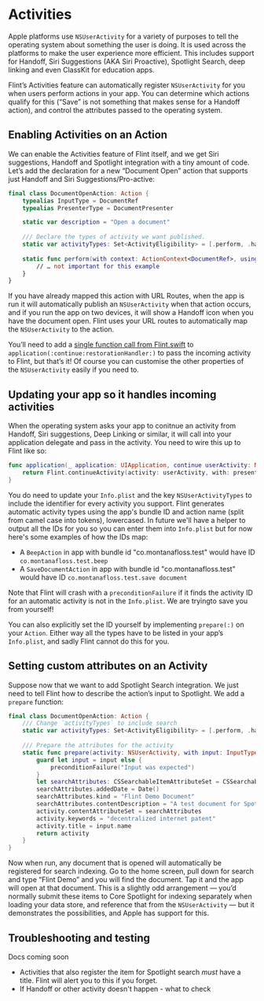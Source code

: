 # Activities

Apple platforms use `NSUserActivity` for a variety of purposes to tell the operating system about something the user is doing. It is used across the platforms to make the user experience more efficient. This includes support for Handoff, Siri Suggestions (AKA Siri Proactive), Spotlight Search, deep linking and even ClassKit for education apps.

Flint’s Activities feature can automatically register `NSUserActivity` for you when users perform actions in your app. You can determine which actions qualify for this (“Save” is not something that makes sense for a Handoff action), and control the attributes passed to the operating system.

## Enabling Activities on an Action

We can enable the Activities feature of Flint itself, and we get Siri suggestions, Handoff and Spotlight integration with a tiny amount of code. Let’s add the declaration for a new “Document Open” action that supports just Handoff and Siri Suggestions/Pro-active:

```swift
final class DocumentOpenAction: Action {
    typealias InputType = DocumentRef
    typealias PresenterType = DocumentPresenter

    static var description = "Open a document"
    
    /// Declare the types of activity we want published.
    static var activityTypes: Set<ActivityEligibility> = [.perform, .handoff]
    
    static func perform(with context: ActionContext<DocumentRef>, using presenter: DocumentPresenter, completion: ((ActionPerformOutcome) -> ())) {
        // … not important for this example
    }
}
```

If you have already mapped this action with URL Routes, when the app is run it will automatically publish an `NSUserActivity` when that action occurs, and if you run the app on two devices, it will show a Handoff icon when you have the document open. Flint uses your URL routes to automatically map the `NSUserActivity` to the action.

You’ll need to add a [single function call from Flint.swift](https://github.com/MontanaFlossCo/Flint/blob/master/FlintCore/Core/Flint.swift) to `application(:continue:restorationHandler:)` to pass the incoming activity to Flint, but that’s it! Of course you can customise the other properties of the `NSUserActivity` easily if you need to.

## Updating your app so it handles incoming activities

When the operating system asks your app to conitnue an activity from Handoff, Siri suggestions, Deep Linking or similar, it will call into
your application delegate and pass in the activity. You need to wire this up to Flint like so:

```swift
func application(_ application: UIApplication, continue userActivity: NSUserActivity, restorationHandler: @escaping ([Any]?) -> Void) -> Bool {
    return Flint.continueActivity(activity: userActivity, with: presentationRouter) == .success
}
```

You do need to update your `Info.plist` and the key `NSUserActivityTypes` to include the identifier for every activity you support. Flint generates automatic activity types using the app's bundle ID and action name (split from camel case into tokens), lowercased. In future we'll have a helper to output all the IDs for you so you can enter them into `Info.plist` but for now here's some examples of how the IDs map:

* A `BeepAction` in app with bundle id "co.montanafloss.test" would have ID `co.montanafloss.test.beep`
* A `SaveDocumentAction` in app with bundle id "co.montanafloss.test" would have ID `co.montanafloss.test.save document`

Note that Flint will crash with a `preconditionFailure` if it finds the activity ID for an automatic activity is not in the `Info.plist`. We are tryingto save you from yourself!

You can also explicitly set the ID yourself by implementing `prepare(:)` on your `Action`. Either way all the types have to be listed in your app’s `Info.plist`, and sadly Flint cannot do this for you.

## Setting custom attributes on an Activity

Suppose now that we want to add Spotlight Search integration. We just need to tell Flint how to describe the action’s input to Spotlight. We add a `prepare` function:

```swift
final class DocumentOpenAction: Action {
    /// Change `activityTypes` to include search
    static var activityTypes: Set<ActivityEligibility> = [.perform, .handoff, .search]
    
    /// Prepare the attributes for the activity
    static func prepare(activity: NSUserActivity, with input: InputType?) -> NSUserActivity? {
        guard let input = input else {
            preconditionFailure("Input was expected")
        }
        let searchAttributes: CSSearchableItemAttributeSet = CSSearchableItemAttributeSet(itemContentType: kUTTypeText as String)
        searchAttributes.addedDate = Date()
        searchAttributes.kind = "Flint Demo Document"
        searchAttributes.contentDescription = "A test document for Spotlight indexing support"
        activity.contentAttributeSet = searchAttributes
        activity.keywords = "decentralized internet patent"
        activity.title = input.name
        return activity
    }
}
```

Now when run, any document that is opened will automatically be registered for search indexing. Go to the home screen, pull down for search and type “Flint Demo” and you will find the document. Tap it and the app will open at that document. This is a slightly odd arrangement — you’d normally submit these items to Core Spotlight for indexing separately when loading your data store, and reference that from the `NSUserActivity` — but it demonstrates the possibilities, and Apple has support for this.

## Troubleshooting and testing

Docs coming soon

* Activities that also register the item for Spotlight search *must* have a title. Flint will alert you to this if you forget.
* If Handoff or other activity doesn't happen - what to check


